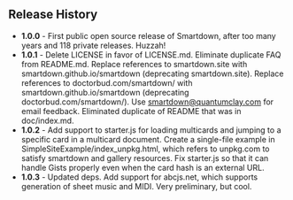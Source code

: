 ## Release History

- **1.0.0** - First public open source release of Smartdown, after too many years and 118 private releases. Huzzah!
- **1.0.1** - Delete LICENSE in favor of LICENSE.md. Eliminate duplicate FAQ from README.md. Replace references to smartdown.site with smartdown.github.io/smartdown (deprecating smartdown.site). Replace references to doctorbud.com/smartdown/ with smartdown.github.io/smartdown (deprecating doctorbud.com/smartdown/). Use smartdown@quantumclay.com for email feedback. Eliminated duplicate of README that was in doc/index.md.
- **1.0.2** - Add support to starter.js for loading multicards and jumping to a specific card in a multicard document. Create a single-file example in SimpleSiteExample/index_unpkg.html, which refers to unpkg.com to satisfy smartdown and gallery resources. Fix starter.js so that it can handle Gists properly even when the card hash is an external URL.
- **1.0.3** - Updated deps. Add support for abcjs.net, which supports generation of sheet music and MIDI. Very preliminary, but cool.

